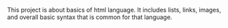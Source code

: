 This project is about basics of html language. It includes lists, links, images, and overall basic syntax that is common for that language.